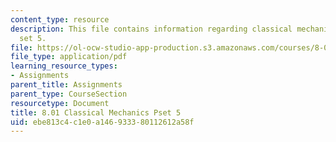 ```yaml
---
content_type: resource
description: This file contains information regarding classical mechanics problem
  set 5.
file: https://ol-ocw-studio-app-production.s3.amazonaws.com/courses/8-01sc-classical-mechanics-fall-2016/ebe813c4c1e0a146933380112612a58f_MIT8_01F16_pset5.pdf
file_type: application/pdf
learning_resource_types:
- Assignments
parent_title: Assignments
parent_type: CourseSection
resourcetype: Document
title: 8.01 Classical Mechanics Pset 5
uid: ebe813c4-c1e0-a146-9333-80112612a58f
---
```

